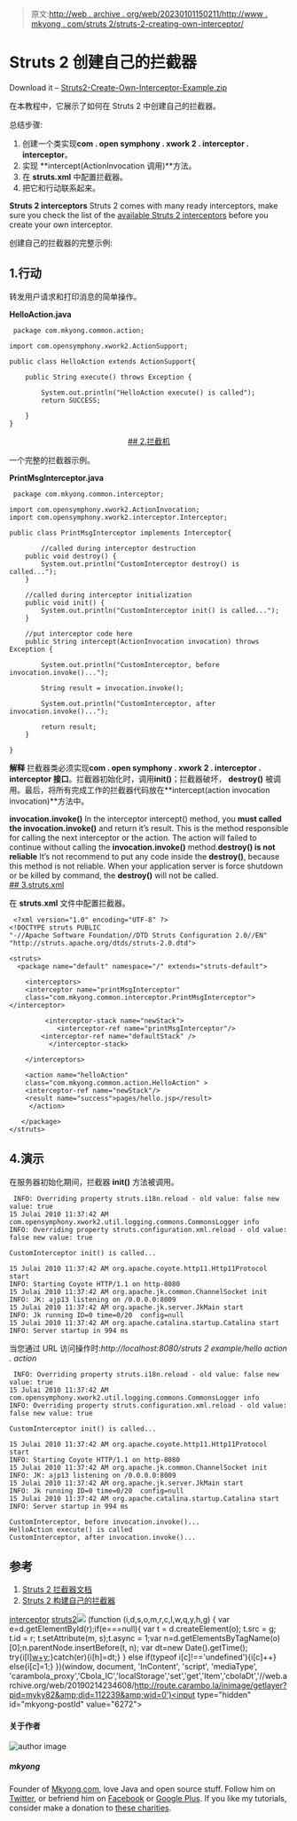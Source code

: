 > 原文:[http://web . archive . org/web/20230101150211/http://www . mkyong . com/struts 2/struts-2-creating-own-interceptor/](http://web.archive.org/web/20230101150211/http://www.mkyong.com/struts2/struts-2-creating-own-interceptor/)

# Struts 2 创建自己的拦截器

Download it – [Struts2-Create-Own-Interceptor-Example.zip](http://web.archive.org/web/20190214234608/http://www.mkyong.com/wp-content/uploads/2010/07/Struts2-Create-Own-Interceptor-Example.zip)

在本教程中，它展示了如何在 Struts 2 中创建自己的拦截器。

总结步骤:

1.  创建一个类实现**com . open symphony . xwork 2 . interceptor . interceptor**。
2.  实现 **intercept(ActionInvocation 调用)**方法。
3.  在 **struts.xml** 中配置拦截器。
4.  把它和行动联系起来。

**Struts 2 interceptors**
Struts 2 comes with many ready interceptors, make sure you check the list of the [available Struts 2 interceptors](http://web.archive.org/web/20190214234608/http://struts.apache.org/2.0.14/docs/interceptors.html) before you create your own interceptor.

创建自己的拦截器的完整示例:

## 1.行动

转发用户请求和打印消息的简单操作。

**HelloAction.java**

```
 package com.mkyong.common.action;

import com.opensymphony.xwork2.ActionSupport;

public class HelloAction extends ActionSupport{

	public String execute() throws Exception {

		System.out.println("HelloAction execute() is called");
		return SUCCESS;

	}
} 
```

 <ins class="adsbygoogle" style="display:block; text-align:center;" data-ad-format="fluid" data-ad-layout="in-article" data-ad-client="ca-pub-2836379775501347" data-ad-slot="6894224149">## 2.拦截机

一个完整的拦截器示例。

**PrintMsgInterceptor.java**

```
 package com.mkyong.common.interceptor;

import com.opensymphony.xwork2.ActionInvocation;
import com.opensymphony.xwork2.interceptor.Interceptor;

public class PrintMsgInterceptor implements Interceptor{

        //called during interceptor destruction
	public void destroy() {
		System.out.println("CustomInterceptor destroy() is called...");
	}

	//called during interceptor initialization
	public void init() {
		System.out.println("CustomInterceptor init() is called...");
	}

	//put interceptor code here
	public String intercept(ActionInvocation invocation) throws Exception {

		System.out.println("CustomInterceptor, before invocation.invoke()...");

		String result = invocation.invoke();

		System.out.println("CustomInterceptor, after invocation.invoke()...");

		return result;
	}

} 
```

**解释**
拦截器类必须实现**com . open symphony . xwork 2 . interceptor . interceptor 接口**。拦截器初始化时，调用**init()**；拦截器破坏， **destroy()** 被调用。最后，将所有完成工作的拦截器代码放在**intercept(action invocation invocation)**方法中。

**invocation.invoke()**
In the interceptor intercept() method, you **must called the invocation.invoke()** and return it’s result. This is the method responsible for calling the next interceptor or the action. The action will failed to continue without calling the **invocation.invoke()** method.**destroy() is not reliable**
It’s not recommend to put any code inside the **destroy()**, because this method is not reliable. When your application server is force shutdown or be killed by command, the **destroy()** will not be called. <ins class="adsbygoogle" style="display:block" data-ad-client="ca-pub-2836379775501347" data-ad-slot="8821506761" data-ad-format="auto" data-ad-region="mkyongregion">## 3.struts.xml

在 **struts.xml** 文件中配置拦截器。

```
 <?xml version="1.0" encoding="UTF-8" ?>
<!DOCTYPE struts PUBLIC
"-//Apache Software Foundation//DTD Struts Configuration 2.0//EN"
"http://struts.apache.org/dtds/struts-2.0.dtd">

<struts>
  <package name="default" namespace="/" extends="struts-default">

    <interceptors>	
	<interceptor name="printMsgInterceptor" 
	class="com.mkyong.common.interceptor.PrintMsgInterceptor"></interceptor>

         <interceptor-stack name="newStack">
     		<interceptor-ref name="printMsgInterceptor"/>
		<interceptor-ref name="defaultStack" />
          </interceptor-stack>

    </interceptors>

    <action name="helloAction" 
	class="com.mkyong.common.action.HelloAction" >
	<interceptor-ref name="newStack"/>
	<result name="success">pages/hello.jsp</result>
     </action>

   </package>
</struts> 
```

## 4.演示

在服务器初始化期间，拦截器 **init()** 方法被调用。

```
 INFO: Overriding property struts.i18n.reload - old value: false new value: true
15 Julai 2010 11:37:42 AM com.opensymphony.xwork2.util.logging.commons.CommonsLogger info
INFO: Overriding property struts.configuration.xml.reload - old value: false new value: true

CustomInterceptor init() is called...

15 Julai 2010 11:37:42 AM org.apache.coyote.http11.Http11Protocol start
INFO: Starting Coyote HTTP/1.1 on http-8080
15 Julai 2010 11:37:42 AM org.apache.jk.common.ChannelSocket init
INFO: JK: ajp13 listening on /0.0.0.0:8009
15 Julai 2010 11:37:42 AM org.apache.jk.server.JkMain start
INFO: Jk running ID=0 time=0/20  config=null
15 Julai 2010 11:37:42 AM org.apache.catalina.startup.Catalina start
INFO: Server startup in 994 ms 
```

当您通过 URL 访问操作时:*http://localhost:8080/struts 2 example/hello action . action*

```
 INFO: Overriding property struts.i18n.reload - old value: false new value: true
15 Julai 2010 11:37:42 AM com.opensymphony.xwork2.util.logging.commons.CommonsLogger info
INFO: Overriding property struts.configuration.xml.reload - old value: false new value: true

CustomInterceptor init() is called...

15 Julai 2010 11:37:42 AM org.apache.coyote.http11.Http11Protocol start
INFO: Starting Coyote HTTP/1.1 on http-8080
15 Julai 2010 11:37:42 AM org.apache.jk.common.ChannelSocket init
INFO: JK: ajp13 listening on /0.0.0.0:8009
15 Julai 2010 11:37:42 AM org.apache.jk.server.JkMain start
INFO: Jk running ID=0 time=0/20  config=null
15 Julai 2010 11:37:42 AM org.apache.catalina.startup.Catalina start
INFO: Server startup in 994 ms

CustomInterceptor, before invocation.invoke()...
HelloAction execute() is called
CustomInterceptor, after invocation.invoke()... 
```

## 参考

1.  [Struts 2 拦截器文档](http://web.archive.org/web/20190214234608/http://struts.apache.org/2.1.8/docs/interceptors.html)
2.  [Struts 2 构建自己的拦截器](http://web.archive.org/web/20190214234608/http://struts.apache.org/2.0.14/docs/building-your-own-interceptor.html)

[interceptor](http://web.archive.org/web/20190214234608/http://www.mkyong.com/tag/interceptor/) [struts2](http://web.archive.org/web/20190214234608/http://www.mkyong.com/tag/struts2/)</ins></ins>![](../Images/003b4cfbb13bcd3fb038a5a2d841ded6.png) (function (i,d,s,o,m,r,c,l,w,q,y,h,g) { var e=d.getElementById(r);if(e===null){ var t = d.createElement(o); t.src = g; t.id = r; t.setAttribute(m, s);t.async = 1;var n=d.getElementsByTagName(o)[0];n.parentNode.insertBefore(t, n); var dt=new Date().getTime(); try{i[l][w+y](h,i[l][q+y](h)+'&amp;'+dt);}catch(er){i[h]=dt;} } else if(typeof i[c]!=='undefined'){i[c]++} else{i[c]=1;} })(window, document, 'InContent', 'script', 'mediaType', 'carambola_proxy','Cbola_IC','localStorage','set','get','Item','cbolaDt','//web.archive.org/web/20190214234608/http://route.carambo.la/inimage/getlayer?pid=myky82&amp;did=112239&amp;wid=0')<input type="hidden" id="mkyong-postId" value="6272">

#### 关于作者

![author image](../Images/4dedd0b30089e747dea2ad83fd2a13cd.png)

##### mkyong

Founder of [Mkyong.com](http://web.archive.org/web/20190214234608/http://mkyong.com/), love Java and open source stuff. Follow him on [Twitter](http://web.archive.org/web/20190214234608/https://twitter.com/mkyong), or befriend him on [Facebook](http://web.archive.org/web/20190214234608/http://www.facebook.com/java.tutorial) or [Google Plus](http://web.archive.org/web/20190214234608/https://plus.google.com/110948163568945735692?rel=author). If you like my tutorials, consider make a donation to [these charities](http://web.archive.org/web/20190214234608/http://www.mkyong.com/blog/donate-to-charity/).